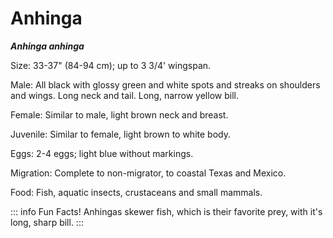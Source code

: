 # Anhinga

***Anhinga anhinga***

Size: 33-37" (84-94 cm); up to 3 3/4' wingspan.

Male: All black with glossy green and white spots and streaks on shoulders and wings. Long neck and tail. Long, narrow yellow bill.

Female: Similar to male, light brown neck and breast.

Juvenile: Similar to female, light brown to white body.

Eggs: 2-4 eggs; light blue without markings.

Migration: Complete to non-migrator, to coastal Texas and Mexico.

Food: Fish, aquatic insects, crustaceans and small mammals.

::: info Fun Facts!
 Anhingas skewer fish, which is their favorite prey, with it's long, sharp bill. 
 :::